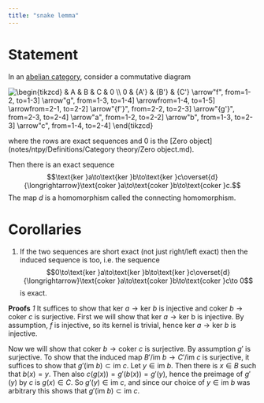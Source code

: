 ```yaml
---
title: "snake lemma"
---
```


# Statement

In an [abelian category](), consider a commutative diagram 

<img align="center" src="https://i.upmath.me/svg/%5Cbegin%7Btikzcd%7D%0A%09%26%20A%20%26%20B%20%26%20C%20%26%200%20%5C%5C%0A%090%20%26%20%7BA'%7D%20%26%20%7BB'%7D%20%26%20%7BC'%7D%0A%09%5Carrow%5B%22f%22%2C%20from%3D1-2%2C%20to%3D1-3%5D%0A%09%5Carrow%5B%22g%22%2C%20from%3D1-3%2C%20to%3D1-4%5D%0A%09%5Carrow%5Bfrom%3D1-4%2C%20to%3D1-5%5D%0A%09%5Carrow%5Bfrom%3D2-1%2C%20to%3D2-2%5D%0A%09%5Carrow%5B%22%7Bf'%7D%22%2C%20from%3D2-2%2C%20to%3D2-3%5D%0A%09%5Carrow%5B%22%7Bg'%7D%22%2C%20from%3D2-3%2C%20to%3D2-4%5D%0A%09%5Carrow%5B%22a%22%2C%20from%3D1-2%2C%20to%3D2-2%5D%0A%09%5Carrow%5B%22b%22%2C%20from%3D1-3%2C%20to%3D2-3%5D%0A%09%5Carrow%5B%22c%22%2C%20from%3D1-4%2C%20to%3D2-4%5D%0A%5Cend%7Btikzcd%7D" alt="\begin{tikzcd}
	&amp; A &amp; B &amp; C &amp; 0 \\
	0 &amp; {A'} &amp; {B'} &amp; {C'}
	\arrow&quot;f&quot;, from=1-2, to=1-3]
	\arrow&quot;g&quot;, from=1-3, to=1-4]
	\arrowfrom=1-4, to=1-5]
	\arrowfrom=2-1, to=2-2]
	\arrow&quot;{f'}&quot;, from=2-2, to=2-3]
	\arrow&quot;{g'}&quot;, from=2-3, to=2-4]
	\arrow&quot;a&quot;, from=1-2, to=2-2]
	\arrow&quot;b&quot;, from=1-3, to=2-3]
	\arrow&quot;c&quot;, from=1-4, to=2-4]
\end{tikzcd}" />

where the rows are exact sequences and 0 is the [Zero object](notes/ntpy/Definitions/Category theory/Zero object.md).

Then there is an exact sequence $$\text{ker }a\to\text{ker }b\to\text{ker }c\overset{d}{\longrightarrow}\text{coker }a\to\text{coker }b\to\text{coker }c.$$ The map $d$ is a homomorphism called the connecting homomorphism.

# Corollaries
1. If the two sequences are short exact (not just right/left exact) then the induced sequence is too, i.e. the sequence $$0\to\text{ker }a\to\text{ker }b\to\text{ker }c\overset{d}{\longrightarrow}\text{coker }a\to\text{coker }b\to\text{coker }c\to 0$$ is exact.

**Proofs**
*1*
It suffices to show that $\text{ker }a\to\text{ker }b$ is injective and $\text{coker }b\to\text{coker }c$ is surjective. First we will show that $\text{ker }a\to\text{ker b}$ is injective. By assumption, $f$ is injective, so its kernel is trivial, hence $\text{ker }a\to\text{ker }b$ is injective.

Now we will show that $\text{coker }b\to\text{coker }c$ is surjective. By assumption $g'$ is surjective. To show that the induced map $B'/\text{im }b\to C'/\text{im }c$ is surjective, it suffices to show that $g'(\text{im }b)\subset\text{im }c$. Let $y\in\text{im }b$. Then there is $x\in B$ such that $b(x)=y$. Then also $c(g(x))=g'(b(x))=g'(y)$, hence the preimage of $g'(y)$ by $c$ is $g(x)\in C$. So $g'(y)\in\text{im }c$, and since our choice of $y\in\text{im }b$ was arbitrary this shows that $g'(\text{im }b)\subset\text{im }c$.